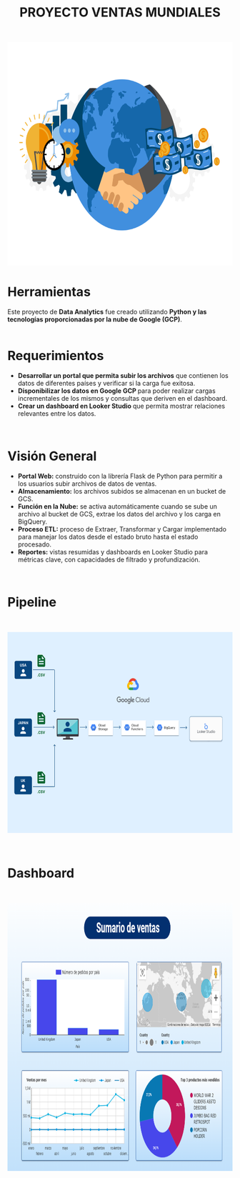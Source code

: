 <h1 align="center">PROYECTO VENTAS MUNDIALES</h1>
<br>
<p align="center">
  <img src="https://github.com/OctavioAlvarez1/GCP_world_sales/blob/main/Images/sales.png" alt="Imagen" width="800" height="500">
</p>
<h1>Herramientas</h1>
Este proyecto de <strong>Data Analytics</strong> fue creado utilizando <strong> Python y las tecnologías proporcionadas por la nube de Google (GCP)</strong>.
<br>
<br>
<h1>Requerimientos</h1>
<ul>
  <li><strong>Desarrollar un portal que permita subir los archivos</strong> que contienen los datos de diferentes países y verificar si la carga fue exitosa.</li>
  <li><strong>Disponibilizar los datos en Google GCP </strong> para poder realizar cargas incrementales de los mismos y consultas que deriven en el dashboard.</li>
  <li><strong>Crear un dashboard en Looker Studio </strong> que permita mostrar relaciones relevantes entre los datos.</li>
</ul>
<br>
<h1>Visión General</h1>
<ul>
  <li><strong>Portal Web:</strong> construido con la librería Flask de Python para permitir a los usuarios subir archivos de datos de ventas.</li>
  <li><strong>Almacenamiento:</strong> los archivos subidos se almacenan en un bucket de GCS.</li>
  <li><strong>Función en la Nube:</strong> se activa automáticamente cuando se sube un archivo al bucket de GCS, extrae los datos del archivo y los carga en BigQuery.</li>
  <li><strong>Proceso ETL:</strong> proceso de Extraer, Transformar y Cargar implementado para manejar los datos desde el estado bruto hasta el estado procesado.</li>
  <li><strong>Reportes:</strong> vistas resumidas y dashboards en Looker Studio para métricas clave, con capacidades de filtrado y profundización.</li>
</ul>
<br>
<h1>Pipeline</h1>
<br>
<p align="center">
  <img src="https://github.com/OctavioAlvarez1/GCP_world_sales/blob/main/Images/pipeline.png" alt="Imagen" width="800" height="450">
</p>
<br>
<h1>Dashboard</h1>
<br>
<p align="center">
  <img src="https://github.com/OctavioAlvarez1/GCP_world_sales/blob/main/Images/dashboard.png" alt="Imagen" width="800" height="600">
</p>
